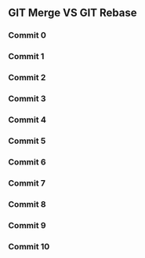 
## GIT Merge VS GIT Rebase

### Commit 0
### Commit 1
### Commit 2
### Commit 3
### Commit 4
### Commit 5
### Commit 6
### Commit 7
### Commit 8
### Commit 9
### Commit 10
